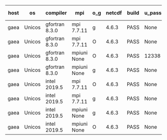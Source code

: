 

| host     | os       | compiler                              | mpi                      | o_g        | netcdf        | build       | u_pass          | u_fail          | s_pass            | s_fail            | e_pass             | e_fail             | nuopc_pass       | nuopc_fail       | artifacts link          |
|----------|----------|---------------------------------------|--------------------------|------------|---------------|-------------|-----------------|-----------------|-------------------|-------------------|--------------------|--------------------|------------------|------------------|-------------------------|
| gaea | Unicos | gfortran 8.3.0 | mpi 7.7.11  | g | 4.6.3  | PASS | None | None | None | None | None | None | None | None | <a href="https://github.com/esmf-org/esmf-test-artifacts/tree/1142b6f3ddb80083996391c756f20db88d919289/develop/gfortran/8.3.0/g/mpi/7.7.11" target="_blank">1142b6f</a> | 
| gaea | Unicos | gfortran 8.3.0 | mpi 7.7.11  | O | 4.6.3  | PASS | None | None | None | None | None | None | None | None | <a href="https://github.com/esmf-org/esmf-test-artifacts/tree/4e43c67889bf5c730906b26840114ff1862fff65/develop/gfortran/8.3.0/O/mpi/7.7.11" target="_blank">4e43c67</a> | 
| gaea | Unicos | gfortran 8.3.0 | mpiuni None  | O | 4.6.3  | PASS | 12338 | 0 | 8 | 0 | 43 | 0 | None | None | <a href="https://github.com/esmf-org/esmf-test-artifacts/tree/60858d5747b2ea8b2bbbb2e9f4567a4e13c091b1/develop/gfortran/8.3.0/O/mpiuni/None" target="_blank">60858d5</a> | 
| gaea | Unicos | gfortran 8.3.0 | mpiuni None  | g | 4.6.3  | PASS | None | None | None | None | None | None | None | None | <a href="https://github.com/esmf-org/esmf-test-artifacts/tree/6bd21cb11848a5dcb2e6627bbe286a08b8e067b6/develop/gfortran/8.3.0/g/mpiuni/None" target="_blank">6bd21cb</a> | 
| gaea | Unicos | intel 2019.5 | mpi 7.7.11  | O | 4.6.3  | PASS | None | None | None | None | None | None | None | None | <a href="https://github.com/esmf-org/esmf-test-artifacts/tree/a03a4f595252d4af594b0ff6ce67cdee8abeb8e0/develop/intel/2019.5/O/mpi/7.7.11" target="_blank">a03a4f5</a> | 
| gaea | Unicos | intel 2019.5 | mpi 7.7.11  | g | 4.6.3  | PASS | None | None | None | None | None | None | None | None | <a href="https://github.com/esmf-org/esmf-test-artifacts/tree/15a4840da331c69124b2502621b8f4ee48b623a9/develop/intel/2019.5/g/mpi/7.7.11" target="_blank">15a4840</a> | 
| gaea | Unicos | intel 2019.5 | mpiuni None  | g | 4.6.3  | PASS | None | None | None | None | None | None | None | None | <a href="https://github.com/esmf-org/esmf-test-artifacts/tree/38c0c4526906b5fbf45879539d4f29f289ecad02/develop/intel/2019.5/g/mpiuni/None" target="_blank">38c0c45</a> | 
| gaea | Unicos | intel 2019.5 | mpiuni None  | O | 4.6.3  | PASS | None | None | None | None | None | None | None | None | <a href="https://github.com/esmf-org/esmf-test-artifacts/tree/57637d722476b957137efa8cb720e8a86d80c5f9/develop/intel/2019.5/O/mpiuni/None" target="_blank">57637d7</a> | 

